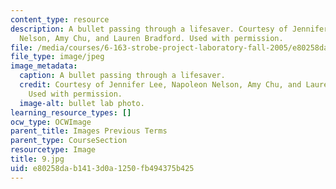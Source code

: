 ```yaml
---
content_type: resource
description: A bullet passing through a lifesaver. Courtesy of Jennifer Lee, Napoleon
  Nelson, Amy Chu, and Lauren Bradford. Used with permission.
file: /media/courses/6-163-strobe-project-laboratory-fall-2005/e80258dab1413d0a1250fb494375b425_9.jpg
file_type: image/jpeg
image_metadata:
  caption: A bullet passing through a lifesaver.
  credit: Courtesy of Jennifer Lee, Napoleon Nelson, Amy Chu, and Lauren Bradford.
    Used with permission.
  image-alt: bullet lab photo.
learning_resource_types: []
ocw_type: OCWImage
parent_title: Images Previous Terms
parent_type: CourseSection
resourcetype: Image
title: 9.jpg
uid: e80258da-b141-3d0a-1250-fb494375b425
---
```


